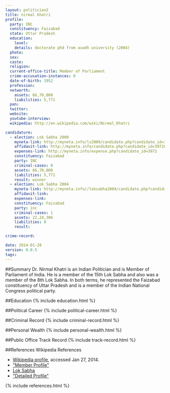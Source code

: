 ```yaml
---
layout: politician2
title: nirmal khatri
profile: 
  party: INC
  constituency: Faizabad
  state: Uttar Pradesh
  education: 
    level: 
    details: doctorate phd from avadh university (2004)
  photo: 
  sex: 
  caste: 
  religion: 
  current-office-title: Member of Parliament
  crime-accusation-instances: 0
  date-of-birth: 1952
  profession: 
  networth: 
    assets: 66,70,000
    liabilities: 5,771
  pan: 
  twitter: 
  website: 
  youtube-interview: 
  wikipedia: http://en.wikipedia.com/wiki/Nirmal_Khatri

candidature: 
  - election: Lok Sabha 2009
    myneta-link: http://myneta.info/ls2009/candidate.php?candidate_id=3972
    affidavit-link: http://myneta.info/candidate.php?candidate_id=3972&scan=original
    expenses-link: http://myneta.info/expense.php?candidate_id=3972
    constituency: Faizabad 
    party: INC
    criminal-cases: 0
    assets: 66,70,000
    liabilities: 5,771
    result: winner 
  - election: Lok Sabha 2004
    myneta-link: http://myneta.info//loksabha2004/candidate.php?candidate_id=4248
    affidavit-link: 
    expenses-link: 
    constituency: Faizabad 
    party: inc
    criminal-cases: 1
    assets: 22,24,306
    liabilities: 0
    result:  

crime-record: 

date: 2014-01-28
version: 0.0.5
tags: 
---
```

##Summary
Dr. Nirmal Khatri is an Indian Politician and is Member of Parliament of India. He is a member of the 15th Lok Sabha and also was a member of the 8th Lok Sabha. In both terms, he represented the Faizabad constituency of Uttar Pradesh and is a member of the Indian National Congress political party.




##Education
{% include education.html %}


##Political Career
{% include political-career.html %}


##Criminal Record
{% include criminal-record.html %}


##Personal Wealth
{% include personal-wealth.html %}


##Public Office Track Record
{% include track-record.html %}


##References
Wikipedia References
- [Wikipedia profile]({{page.profile.wikipedia}}), accessed Jan 27, 2014.
- ["Member Profile"][wiki1]
- [Lok Sabha][wiki2]
- ["Detailed Profile"][wiki3]

[wiki1]: http://164.100.47.132/LssNew/members/former_Biography.aspx?mpsno=3059
[wiki2]: /wiki/Lok_Sabha
[wiki3]: http://india.gov.in/my-government/indian-parliament/nirmal-khatri


{% include references.html %}